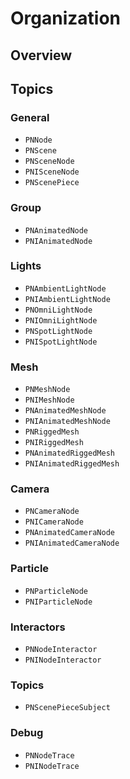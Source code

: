 # Organization

<!--summary-->

## Overview

<!--overview-->

## Topics

### General
- ``PNNode``
- ``PNScene``
- ``PNSceneNode``
- ``PNISceneNode``
- ``PNScenePiece``

### Group
- ``PNAnimatedNode``
- ``PNIAnimatedNode``

### Lights
- ``PNAmbientLightNode``
- ``PNIAmbientLightNode``
- ``PNOmniLightNode``
- ``PNIOmniLightNode``
- ``PNSpotLightNode``
- ``PNISpotLightNode``

### Mesh
- ``PNMeshNode``
- ``PNIMeshNode``
- ``PNAnimatedMeshNode``
- ``PNIAnimatedMeshNode``
- ``PNRiggedMesh``
- ``PNIRiggedMesh``
- ``PNAnimatedRiggedMesh``
- ``PNIAnimatedRiggedMesh``

### Camera
- ``PNCameraNode``
- ``PNICameraNode``
- ``PNAnimatedCameraNode``
- ``PNIAnimatedCameraNode``

### Particle
- ``PNParticleNode``
- ``PNIParticleNode``

### Interactors
- ``PNNodeInteractor``
- ``PNINodeInteractor``

### Topics
- ``PNScenePieceSubject``

### Debug
- ``PNNodeTrace``
- ``PNINodeTrace``

